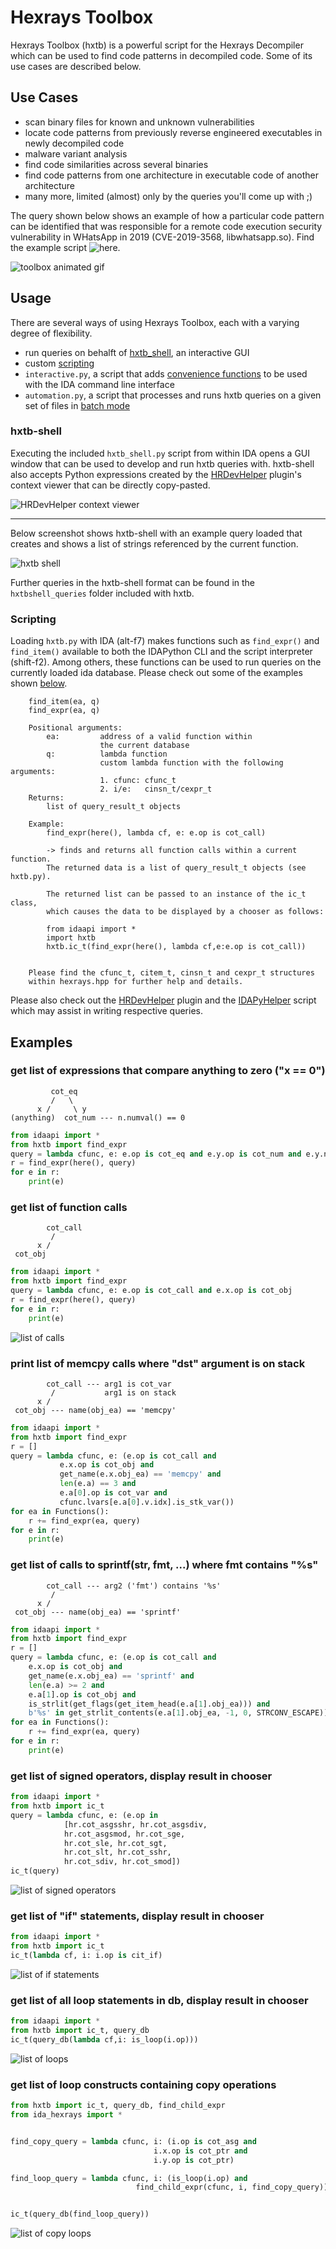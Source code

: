 # Hexrays Toolbox

Hexrays Toolbox (hxtb) is a powerful script for the Hexrays Decompiler which can be used to find code patterns in decompiled code. Some of its use cases are described below.

## Use Cases

- scan binary files for known and unknown vulnerabilities
- locate code patterns from previously reverse engineered executables in newly decompiled code
- malware variant analysis
- find code similarities across several binaries
- find code patterns from one architecture in executable code of another architecture
- many more, limited (almost) only by the queries you'll come up with ;)

The query shown below shows an example of how a particular code pattern can be identified that was responsible for a remote code execution security vulnerability in WHatsApp in 2019 (CVE-2019-3568, libwhatsapp.so). Find the example script ![here](./examples/).

![toolbox animated gif](./rsrc/toolbox.gif?raw=true)

## Usage

There are several ways of using Hexrays Toolbox, each with a varying degree of flexibility.

- run queries on behalft of [hxtb_shell](#hxtb-shell), an interactive GUI
- custom [scripting](#Scripting)
- ```interactive.py```, a script that adds [convenience functions](./interactive/interactive.py) to be used with the IDA command line interface
- ```automation.py```, a script that processes and runs hxtb queries on a given set of files in [batch mode](./automation/batch.py)

### hxtb-shell
Executing the included ```hxtb_shell.py``` script from within IDA opens a GUI window that can be used to develop and run hxtb queries with. hxtb-shell also accepts Python expressions created by the [HRDevHelper](https://github.com/patois/HRDevHelper) plugin's context viewer that can be directly copy-pasted.

![HRDevHelper context viewer](https://github.com/patois/HRDevHelper/blob/master/rsrc/hrdevctx.png?raw=true)

___

Below screenshot shows hxtb-shell with an example query loaded that creates and shows a list of strings referenced by the current function. 

![hxtb shell](./rsrc/hxtbshell.png?raw=true)

Further queries in the hxtb-shell format can be found in the ```hxtbshell_queries``` folder included with hxtb.

### Scripting

Loading ```hxtb.py``` with IDA (alt-f7) makes functions such as ```find_expr()``` and ```find_item()``` available to both the IDAPython CLI and the script interpreter (shift-f2). Among others, these functions can be used to run queries on the currently loaded ida database. Please check out some of the examples shown [below](#Examples).

```
    find_item(ea, q)
    find_expr(ea, q)

    Positional arguments:
        ea:         address of a valid function within
                    the current database
        q:          lambda function
                    custom lambda function with the following arguments:
                    1. cfunc: cfunc_t
                    2. i/e:   cinsn_t/cexpr_t
    Returns:
        list of query_result_t objects

    Example:
        find_expr(here(), lambda cf, e: e.op is cot_call)
    
        -> finds and returns all function calls within a current function.
        The returned data is a list of query_result_t objects (see hxtb.py).

        The returned list can be passed to an instance of the ic_t class,
        which causes the data to be displayed by a chooser as follows:

        from idaapi import *
        import hxtb
        hxtb.ic_t(find_expr(here(), lambda cf,e:e.op is cot_call))


    Please find the cfunc_t, citem_t, cinsn_t and cexpr_t structures
    within hexrays.hpp for further help and details.
```
Please also check out the [HRDevHelper](https://github.com/patois/HRDevHelper) plugin and the [IDAPyHelper](https://github.com/patois/IDAPyHelper) script which may assist in writing respective queries.

## Examples

### get list of expressions that compare anything to zero ("x == 0")
```
         cot_eq
         /   \
      x /     \ y
(anything)  cot_num --- n.numval() == 0
```
``` python
from idaapi import *
from hxtb import find_expr
query = lambda cfunc, e: e.op is cot_eq and e.y.op is cot_num and e.y.numval() == 0
r = find_expr(here(), query)
for e in r:
    print(e)
```
### get list of function calls
```
        cot_call
         / 
      x /
 cot_obj
```
``` python
from idaapi import *
from hxtb import find_expr
query = lambda cfunc, e: e.op is cot_call and e.x.op is cot_obj
r = find_expr(here(), query)
for e in r:
    print(e)
```
![list of calls ](./rsrc/calls.png?raw=true)
### print list of memcpy calls where "dst" argument is on stack
```
        cot_call --- arg1 is cot_var
         /           arg1 is on stack
      x /
 cot_obj --- name(obj_ea) == 'memcpy'
```
``` python
from idaapi import *
from hxtb import find_expr
r = []
query = lambda cfunc, e: (e.op is cot_call and
           e.x.op is cot_obj and
           get_name(e.x.obj_ea) == 'memcpy' and
           len(e.a) == 3 and
           e.a[0].op is cot_var and
           cfunc.lvars[e.a[0].v.idx].is_stk_var())
for ea in Functions():
    r += find_expr(ea, query)
for e in r:
    print(e)
```
### get list of calls to sprintf(str, fmt, ...) where fmt contains "%s"
```
        cot_call --- arg2 ('fmt') contains '%s'
         /
      x /
 cot_obj --- name(obj_ea) == 'sprintf'
```
``` python
from idaapi import *
from hxtb import find_expr
r = []
query = lambda cfunc, e: (e.op is cot_call and
    e.x.op is cot_obj and
    get_name(e.x.obj_ea) == 'sprintf' and
    len(e.a) >= 2 and
    e.a[1].op is cot_obj and
    is_strlit(get_flags(get_item_head(e.a[1].obj_ea))) and
    b'%s' in get_strlit_contents(e.a[1].obj_ea, -1, 0, STRCONV_ESCAPE))
for ea in Functions():
    r += find_expr(ea, query)
for e in r:
    print(e)
```
### get list of signed operators, display result in chooser
``` python
from idaapi import *
from hxtb import ic_t
query = lambda cfunc, e: (e.op in
            [hr.cot_asgsshr, hr.cot_asgsdiv,
            hr.cot_asgsmod, hr.cot_sge,
            hr.cot_sle, hr.cot_sgt,
            hr.cot_slt, hr.cot_sshr,
            hr.cot_sdiv, hr.cot_smod])
ic_t(query)
```
![list of signed operators](./rsrc/signed_ops.png?raw=true)
### get list of "if" statements, display result in chooser
``` python
from idaapi import *
from hxtb import ic_t
ic_t(lambda cf, i: i.op is cit_if)
```
![list of if statements](./rsrc/if_stmt.png?raw=true)
### get list of all loop statements in db, display result in chooser
``` python
from idaapi import *
from hxtb import ic_t, query_db
ic_t(query_db(lambda cf,i: is_loop(i.op)))
```
![list of loops](./rsrc/loops.png?raw=true)
### get list of loop constructs containing copy operations
``` python
from hxtb import ic_t, query_db, find_child_expr
from ida_hexrays import *


find_copy_query = lambda cfunc, i: (i.op is cot_asg and
                                i.x.op is cot_ptr and
                                i.y.op is cot_ptr)

find_loop_query = lambda cfunc, i: (is_loop(i.op) and
                            find_child_expr(cfunc, i, find_copy_query))


ic_t(query_db(find_loop_query))
```
![list of copy loops](./rsrc/copy_loop.png?raw=true)
